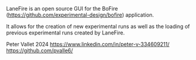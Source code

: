 LaneFire is an open source GUI for the BoFire (https://github.com/experimental-design/bofire) application. 

It allows for the creation of new experimental runs as well as the loading of previous experimental runs created by LaneFire.

Peter Vallet 2024
https://www.linkedin.com/in/peter-v-334609211/
https://github.com/pvalle6/
